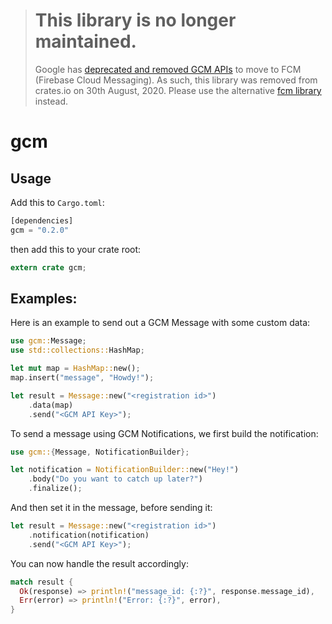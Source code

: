 > # This library is no longer maintained.
> Google has [deprecated and removed GCM APIs](https://developers.google.com/cloud-messaging/faq) to move to FCM (Firebase Cloud Messaging). As such, this library was removed from crates.io on 30th August, 2020. Please use the alternative [fcm library](https://crates.io/crates/fcm) instead.

gcm
===

## Usage

Add this to `Cargo.toml`:

```rust
[dependencies]
gcm = "0.2.0"
```

then add this to your crate root:

```rust
extern crate gcm;
```

## Examples:
 
Here is an example to send out a GCM Message with some custom data:
 
```rust
use gcm::Message;
use std::collections::HashMap;

let mut map = HashMap::new();
map.insert("message", "Howdy!");

let result = Message::new("<registration id>")
    .data(map)
    .send("<GCM API Key>");
```

To send a message using GCM Notifications, we first build the notification:

```rust
use gcm::{Message, NotificationBuilder};

let notification = NotificationBuilder::new("Hey!")
    .body("Do you want to catch up later?")
    .finalize();
```

And then set it in the message, before sending it:

```rust
let result = Message::new("<registration id>")
    .notification(notification)
    .send("<GCM API Key>");
```

You can now handle the result accordingly:

```rust
match result {
  Ok(response) => println!("message_id: {:?}", response.message_id),
  Err(error) => println!("Error: {:?}", error),
}
```
